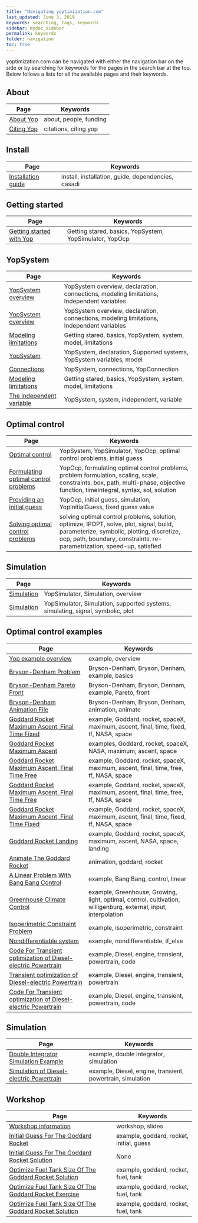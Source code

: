 ```yaml
---
title: "Navigating yoptimization.com"
last_updated: June 3, 2019
keywords: searching, tags, keywords
sidebar: mydoc_sidebar
permalink: keywords
folder: navigation
toc: true
---
```


yoptimization.com can be navigated with either the  navigation bar on the side or by searching for keywords for the pages in the search bar at the top.
Below follows a lists for all the available pages and their keywords.


## About

| Page | Keywords |
|---|---|
| [About Yop](about) | about, people, funding |
| [Citing Yop](citations) | citations, citing yop |

## Install

| Page | Keywords |
|------|----------|
| [Installation guide](install) | install, installation, guide, dependencies, casadi |


## Getting started

| Page | Keywords |
|---|---|
| [Getting started with Yop](gettingStarted) | Getting stared, basics, YopSystem, YopSimulator, YopOcp |


## YopSystem

| Page | Keywords |
|---|---|
| [YopSystem overview](yopSystemOverview) | YopSystem overview, declaration, connections, modeling limitations, Independent variables |
| [YopSystem overview](yopSystemOverview) | YopSystem overview, declaration, connections, modeling limitations, Independent variables |
| [Modeling limitations](yopSystemLimitations) | Getting stared, basics, YopSystem, system, model, limitations |
| [YopSystem](yopSystem) | YopSystem, declaration, Supported systems, YopSystem variables, model |
| [Connections](connections) | YopSystem, connections, YopConnection |
| [Modeling limitations](yopSystemLimitations) | Getting stared, basics, YopSystem, system, model, limitations |
| [The independent variable](independent) | YopSystem, system, independent, variable |


## Optimal control

| Page | Keywords |
|---|---|
| [Optimal control](yopOcp) | YopSystem, YopSimulator, YopOcp, optimal control problems, initial guess |
| [Formulating optimal control problems](formulatingOptimalControlProblems) | YopOcp, formulating optimal control problems, problem formulation, scaling, scale, constraints, box, path, multi-phase, objective function, timeIntegral, syntax, sol, solution |
| [Providing an initial guess](initialGuess) | YopOcp, initial guess, simulation, YopInitialGuess, fixed guess value |
| [Solving optimal control problems](solvingOcps) | solving optimal control problems, solution, optimize, IPOPT, solve, plot, signal, build, parameterize, symbolic, plotting, discretize, ocp, path, boundary, constraints, re-parametrization, speed-up, satisfied |


## Simulation

| Page | Keywords |
|---|---|
| [Simulation](simulationOverview) | YopSimulator, Simulation, overview |
| [Simulation](yopSimulator) | YopSimulator, Simulation, supported systems, simulating, signal, symbolic, plot |

## Optimal control examples

| Page | Keywords |
|---|---|
| [Yop example overview](examples) | example, overview |
| [Bryson-Denham Problem](brysonDenham) | Bryson-Denham, Bryson, Denham, example, basics |
| [Bryson-Denham Pareto Front](brysonPareto) | Bryson-Denham, Bryson, Denham, example, Pareto, front |
| [Bryson-Denham Animation File](brysonAnimation) | Bryson-Denham, Bryson, Denham, animation, animate |
| [Goddard Rocket Maximum Ascent, Final Time Fixed](goddardRocketFixedTf) | example, Goddard, rocket, spaceX, maximum, ascent, final, time, fixed, tf, NASA, space |
| [Goddard Rocket Maximum Ascent](goddardRocket) | examples, Goddard, rocket, spaceX, NASA, maximum, ascent, space |
| [Goddard Rocket Maximum Ascent, Final Time Free](goddardRocketFreeTf) | example, Goddard, rocket, spaceX, maximum, ascent, final, time, free, tf, NASA, space |
| [Goddard Rocket Maximum Ascent, Final Time Free](goddardRocketFreeTf) | example, Goddard, rocket, spaceX, maximum, ascent, final, time, free, tf, NASA, space |
| [Goddard Rocket Maximum Ascent, Final Time Fixed](goddardRocketFixedTf) | example, Goddard, rocket, spaceX, maximum, ascent, final, time, fixed, tf, NASA, space |
| [Goddard Rocket Landing](goddardLanding) | example, Goddard, rocket, spaceX, maximum, ascent, NASA, space, landing |
| [Animate The Goddard Rocket](goddardAnimate) | animation, goddard, rocket |
| [A Linear Problem With Bang Bang Control](bangFreeTf) | example, Bang Bang, control, linear |
| [Greenhouse Climate Control](greenhouse) | example, Greenhouse, Growing, light, optimal, control, cultivation, willigenburg, external, input, interpolation |
| [Isoperimetric Constraint Problem](isoConstraint) | example, isoperimetric, constraint |
| [Nondifferentiable system](nonDiff) | example, nondifferentiable, if_else |
| [Code For Transient optimization of Diesel-electric Powertrain](transientOptimizationCode) | example, Diesel, engine, transient, powertrain, code |
| [Transient optimization of Diesel-electric Powertrain](transientOptimization) | example, Diesel, engine, transient, powertrain |
| [Code For Transient optimization of Diesel-electric Powertrain](transientOptimizationCode) | example, Diesel, engine, transient, powertrain, code |


## Simulation

| Page | Keywords |
|---|---|
| [Double Integrator Simulation Example](doubleIntegratorSim) | example, double integrator, simulation |
| [Simulation of Diesel-electric Powertrain](transientSimulation) | example, Diesel, engine, transient, powertrain, simulation |


## Workshop

| Page | Keywords |
|---|---|
| [Workshop information](workshopSlides) | workshop, slides |
| [Initial Guess For The Goddard Rocket](goddardInitialEx) | example, goddard, rocket, initial, guess |
| [Initial Guess For The Goddard Rocket Solution](goddardInitialGuessSolution) | None |
| [Optimize Fuel Tank Size Of The Goddard Rocket Solution](goddardFuelExSolution) | example, goddard, rocket, fuel, tank |
| [Optimize Fuel Tank Size Of The Goddard Rocket Exercise](goddardFuelEx) | example, goddard, rocket, fuel, tank |
| [Optimize Fuel Tank Size Of The Goddard Rocket Solution](goddardFuelExSolution) | example, goddard, rocket, fuel, tank |
